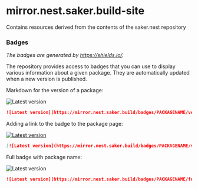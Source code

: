 # mirror.nest.saker.build-site
Contains resources derived from the contents of the saker.nest repository

### Badges

*The badges are generated by https://shields.io/.*

The repository provides access to badges that you can use to display various information about a given package. They are automatically updated when a new version is published.

Markdown for the version of a package: 

![Latest version](https://mirror.nest.saker.build/badges/saker.build/version.svg)

```markdown
![Latest version](https://mirror.nest.saker.build/badges/PACKAGENAME/version.svg)
```

Adding a link to the badge to the package page: 

[![Latest version](https://mirror.nest.saker.build/badges/saker.build/version.svg)](https://nest.saker.build/package/saker.build "saker.build | saker.nest")

```markdown
[![Latest version](https://mirror.nest.saker.build/badges/PACKAGENAME/version.svg)](https://nest.saker.build/package/PACKAGENAME "PACKAGENAME | saker.nest")
```

Full badge with package name: 

![Latest version](https://mirror.nest.saker.build/badges/saker.build/full.svg)

```markdown
![Latest version](https://mirror.nest.saker.build/badges/PACKAGENAME/full.svg)
```
